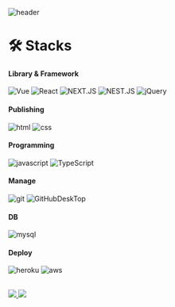 
  
![header](https://capsule-render.vercel.app/api?type=waving&color=gradient&height=120&animation=fadeIn&section=footer&text=Welcome%20Beomjun's%20GitHub%20🚗🚘🚛&fontSize=30)


<h1>🛠️ Stacks</h1>

#### Library & Framework

![Vue](https://img.shields.io/badge/Vue.js-35495E?style=for-the-badge&logo=vue.js&logoColor=4FC08D)
![React](https://img.shields.io/badge/React-20232A?style=for-the-badge&logo=react&logoColor=61DAFB)
![NEXT.JS](https://img.shields.io/badge/Next.js-000?logo=nextdotjs&logoColor=fff&style=for-the-badge)
![NEST.JS](https://img.shields.io/badge/Nest.js-E0234E?logo=nestjs&logoColor=fff&style=for-the-badge)
![jQuery](https://img.shields.io/badge/jQuery-0769AD?style=for-the-badge&logo=jquery&logoColor=white)


#### Publishing

![html](https://img.shields.io/badge/HTML5-E34F26?style=for-the-badge&logo=html5&logoColor=white)
![css](https://img.shields.io/badge/CSS3-1572B6?style=for-the-badge&logo=css3&logoColor=white)


#### Programming

![javascript](https://img.shields.io/badge/JavaScript-F7DF1E?style=for-the-badge&logo=JavaScript&logoColor=white)
![TypeScript](https://img.shields.io/badge/TypeScript-007ACC?style=for-the-badge&logo=typescript&logoColor=white)


#### Manage

![git](https://img.shields.io/badge/GIT-E44C30?style=for-the-badge&logo=git&logoColor=white)
![GitHubDeskTop](https://img.shields.io/badge/GitHubDeskTop-330F63?style=for-the-badge&logo=GitHub&logoColor=white)


#### DB

![mysql](https://img.shields.io/badge/MySQL-005C84?style=for-the-badge&logo=mysql&logoColor=white)


#### Deploy

![heroku](https://img.shields.io/badge/Heroku-430098?style=for-the-badge&logo=heroku&logoColor=white)
![aws](https://img.shields.io/badge/Amazon_AWS-FF9900?style=for-the-badge&logo=amazonaws&logoColor=white)


<br>

<a href="s">
<img src="https://github-readme-stats.vercel.app/api?username=beom-jun-kim&hide=contribs&show=prs_merged,prs_merged_percentage&theme=apprentice&include_all_commits=true&show_icons=true&rank_icon=github"/>
</a>

<a href="s">
<img src="https://github-readme-streak-stats.herokuapp.com/?user=beom-jun-kim&theme=tokyonight"/>
</a>

